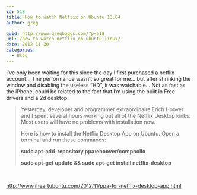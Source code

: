 ```yaml
---
id: 518
title: How to watch Netflix on Ubuntu 13.04
author: greg

guid: http://www.gregboggs.com/?p=518
url: /how-to-watch-netflix-on-ubuntu-linux/
date: 2012-11-30
categories:
  - Blog
---
```

I&#8217;ve only been waiting for this since the day I first purchased a netflix account&#8230; The performance wasn&#8217;t so great for me&#8230; but after shrinking the window and disabling the useless &#8220;HD&#8221;, it was watchable&#8230; Not as fast as the iPhone, could be related to the fact that I&#8217;m using the built in Free drivers and a 2d desktop.

> Yesterday, developer and programmer extraordinaire Erich Hoover and I spent several hours working out all of the Netflix Desktop kinks. Most users will have no problems with installation now.
> 
> Here is how to install the Netflix Desktop App on Ubuntu. Open a terminal and run these commands:
> 
> **sudo apt-add-repository ppa:ehoover/compholio**
> 
> **sudo apt-get update && sudo apt-get install netflix-desktop**

&nbsp;

<http://www.iheartubuntu.com/2012/11/ppa-for-netflix-desktop-app.html>